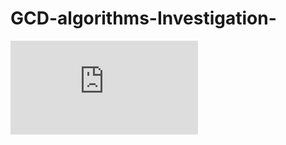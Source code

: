 # GCD-algorithms-Investigation-
![alt text](https://github.com/RaulToto/GCD-algorithms-Investigation-/blob/master/GCD.pdf)
